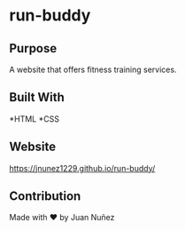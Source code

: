 # run-buddy

## Purpose
A website that offers fitness training services.

## Built With
*HTML
*CSS

## Website
https://jnunez1229.github.io/run-buddy/

## Contribution
Made with ❤️ by Juan Nuñez
